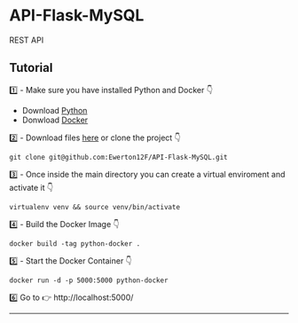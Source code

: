# API-Flask-MySQL

REST API 

## Tutorial

1️⃣ - Make sure you have installed Python and Docker 👇

* Download [Python](https://www.python.org/downloads/)
* Donwload [Docker](https://docs.docker.com/desktop/windows/install/)

2️⃣ - Download files [here](https://github.com/Ewerton12F/API-Flask-MySQL/archive/refs/heads/master.zip) or clone the project 👇

```shell
git clone git@github.com:Ewerton12F/API-Flask-MySQL.git
```

3️⃣ - Once inside the main directory you can create a virtual enviroment and activate it 👇

```shell
virtualenv venv && source venv/bin/activate
```

4️⃣ - Build the Docker Image 👇

```shell
docker build -tag python-docker .
```

5️⃣ - Start the Docker Container 👇

```shell
docker run -d -p 5000:5000 python-docker
```

6️⃣ Go to 👉 http://localhost:5000/

---